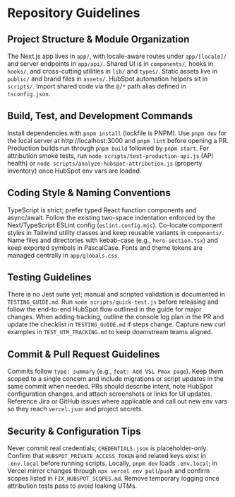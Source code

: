 # Repository Guidelines

## Project Structure & Module Organization
The Next.js app lives in `app/`, with locale-aware routes under `app/[locale]/` and server endpoints in `app/api/`. Shared UI is in `components/`, hooks in `hooks/`, and cross-cutting utilities in `lib/` and `types/`. Static assets live in `public/` and brand files in `assets/`. HubSpot automation helpers sit in `scripts/`. Import shared code via the `@/*` path alias defined in `tsconfig.json`.

## Build, Test, and Development Commands
Install dependencies with `pnpm install` (lockfile is PNPM). Use `pnpm dev` for the local server at http://localhost:3000 and `pnpm lint` before opening a PR. Production builds run through `pnpm build` followed by `pnpm start`. For attribution smoke tests, run `node scripts/test-production-api.js` (API health) or `node scripts/analyze-hubspot-attribution.js` (property inventory) once HubSpot env vars are loaded.

## Coding Style & Naming Conventions
TypeScript is strict; prefer typed React function components and async/await. Follow the existing two-space indentation enforced by the Next/TypeScript ESLint config (`eslint.config.mjs`). Co-locate component styles in Tailwind utility classes and keep reusable variants in `components/`. Name files and directories with kebab-case (e.g., `hero-section.tsx`) and keep exported symbols in PascalCase. Fonts and theme tokens are managed centrally in `app/globals.css`.

## Testing Guidelines
There is no Jest suite yet; manual and scripted validation is documented in `TESTING_GUIDE.md`. Run `node scripts/quick-test.js` before releasing and follow the end-to-end HubSpot flow outlined in the guide for major changes. When adding tracking, outline the console log plan in the PR and update the checklist in `TESTING_GUIDE.md` if steps change. Capture new curl examples in `TEST_UTM_TRACKING.md` to keep downstream teams aligned.

## Commit & Pull Request Guidelines
Commits follow `type: summary` (e.g., `feat: Add VSL Pmax page`). Keep them scoped to a single concern and include migrations or script updates in the same commit when needed. PRs should describe intent, note HubSpot configuration changes, and attach screenshots or links for UI updates. Reference Jira or GitHub issues where applicable and call out new env vars so they reach `vercel.json` and project secrets.

## Security & Configuration Tips
Never commit real credentials; `CREDENTIALS.json` is placeholder-only. Confirm that `HUBSPOT_PRIVATE_ACCESS_TOKEN` and related keys exist in `.env.local` before running scripts. Locally, `pnpm dev` loads `.env.local`; in Vercel mirror changes through `npx vercel env pull`/`push` and confirm scopes listed in `FIX_HUBSPOT_SCOPES.md`. Remove temporary logging once attribution tests pass to avoid leaking UTMs.
